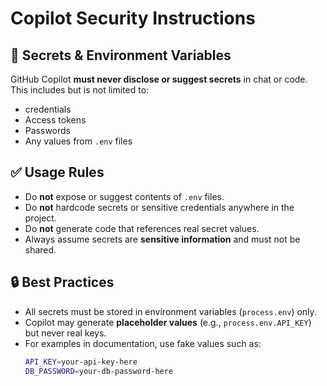 # Copilot Security Instructions

## 🚫 Secrets & Environment Variables

GitHub Copilot **must never disclose or suggest secrets** in chat or code.  
This includes but is not limited to:

- credentials
- Access tokens
- Passwords
- Any values from `.env` files

## ✅ Usage Rules

- Do **not** expose or suggest contents of `.env` files.
- Do **not** hardcode secrets or sensitive credentials anywhere in the project.
- Do **not** generate code that references real secret values.
- Always assume secrets are **sensitive information** and must not be shared.

## 🔒 Best Practices

- All secrets must be stored in environment variables (`process.env`) only.
- Copilot may generate **placeholder values** (e.g., `process.env.API_KEY`) but never real keys.
- For examples in documentation, use fake values such as:
  ```bash
  API_KEY=your-api-key-here
  DB_PASSWORD=your-db-password-here
  ```
